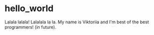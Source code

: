 # hello_world
Lalala lalala! Lalalala la la.
My name is Viktoriia and I'm best of the best programmers! (in future). 
